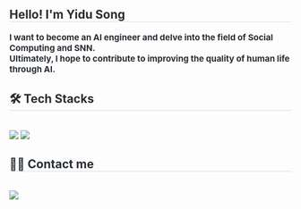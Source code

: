 <div style="text-align: left;"> 
    <h2 style="border-bottom: 1px solid #d8dee4; color: #282d33;"> Hello! I'm Yidu Song </h2>  
    <div style="font-weight: 700; font-size: 15px; text-align: left; color: #282d33;"> I want to become an AI engineer and delve into the field of Social Computing and SNN.</br></li></li>Ultimately, I hope to contribute to improving the quality of human life through AI. </div> 
    </div>
    <div style="text-align: left;">
    <h2 style="border-bottom: 1px solid #d8dee4; color: #282d33;"> 🛠️ Tech Stacks </h2> <br> 
    <div style="margin: ; text-align: left;" "text-align: left;"> <img src="https://img.shields.io/badge/C-A8B9CC?style=flat&logo=C&logoColor=white">
          <img src="https://img.shields.io/badge/Python-3776AB?style=flat&logo=Python&logoColor=white">
          </div>
    </div>
    <div style="text-align: left;">
    <h2 style="border-bottom: 1px solid #d8dee4; color: #282d33;"> 🧑‍💻 Contact me </h2> <br> 
    <div style="text-align: left;"> <a href=mailto:song6341@gachon.ac.kr> <img src="https://img.shields.io/badge/Gmail-EA4335?style=flat&logo=Gmail&logoColor=white&link=mailto:song6341@gachon.ac.kr"> </a>
          </div>  <br> 
    <div style="text-align: left;">  </div> 
    </div>
    
